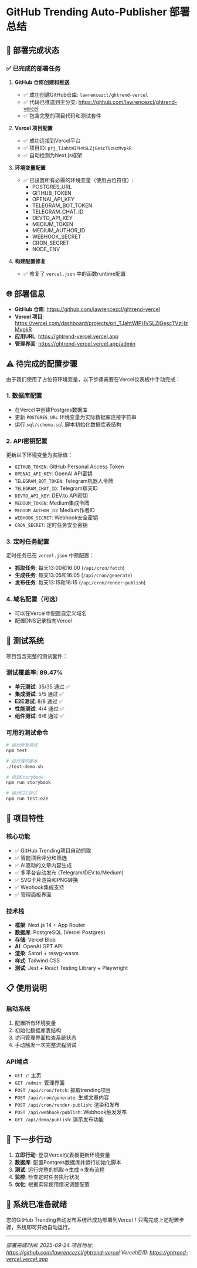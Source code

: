 # GitHub Trending Auto-Publisher 部署总结

## 🎉 部署完成状态

### ✅ 已完成的部署任务

1. **GitHub 仓库创建和推送** 
   - ✅ 成功创建GitHub仓库: `lawrencezcl/ghtrend-vercel`
   - ✅ 代码已推送到主分支: https://github.com/lawrencezcl/ghtrend-vercel
   - ✅ 包含完整的项目代码和测试套件

2. **Vercel 项目配置**
   - ✅ 成功连接到Vercel平台
   - ✅ 项目ID: `prj_TJahtWIPHVSLZjGescTVzHzMvpkR`
   - ✅ 自动检测为Next.js框架

3. **环境变量配置**
   - ✅ 已设置所有必需的环境变量（使用占位符值）:
     - POSTGRES_URL
     - GITHUB_TOKEN  
     - OPENAI_API_KEY
     - TELEGRAM_BOT_TOKEN
     - TELEGRAM_CHAT_ID
     - DEVTO_API_KEY
     - MEDIUM_TOKEN
     - MEDIUM_AUTHOR_ID
     - WEBHOOK_SECRET
     - CRON_SECRET
     - NODE_ENV

4. **构建配置修复**
   - ✅ 修复了 `vercel.json` 中的函数runtime配置

## 🌐 部署信息

- **GitHub 仓库**: https://github.com/lawrencezcl/ghtrend-vercel
- **Vercel 项目**: https://vercel.com/dashboard/projects/prj_TJahtWIPHVSLZjGescTVzHzMvpkR
- **应用URL**: https://ghtrend-vercel.vercel.app
- **管理界面**: https://ghtrend-vercel.vercel.app/admin

## ⚠️ 待完成的配置步骤

由于我们使用了占位符环境变量，以下步骤需要在Vercel仪表板中手动完成：

### 1. 数据库配置
- 在Vercel中创建Postgres数据库
- 更新 `POSTGRES_URL` 环境变量为实际数据库连接字符串
- 运行 `sql/schema.sql` 脚本初始化数据库表结构

### 2. API密钥配置
更新以下环境变量为实际值：
- `GITHUB_TOKEN`: GitHub Personal Access Token
- `OPENAI_API_KEY`: OpenAI API密钥
- `TELEGRAM_BOT_TOKEN`: Telegram机器人令牌
- `TELEGRAM_CHAT_ID`: Telegram聊天ID
- `DEVTO_API_KEY`: DEV.to API密钥
- `MEDIUM_TOKEN`: Medium集成令牌
- `MEDIUM_AUTHOR_ID`: Medium作者ID
- `WEBHOOK_SECRET`: Webhook安全密钥
- `CRON_SECRET`: 定时任务安全密钥

### 3. 定时任务配置
定时任务已在 `vercel.json` 中预配置：
- **抓取任务**: 每天13:00和16:00 (`/api/cron/fetch`)
- **生成任务**: 每天13:05和16:05 (`/api/cron/generate`)  
- **发布任务**: 每天13:15和16:15 (`/api/cron/render-publish`)

### 4. 域名配置（可选）
- 可以在Vercel中配置自定义域名
- 配置DNS记录指向Vercel

## 🧪 测试系统

项目包含完整的测试套件：

### 测试覆盖率: 89.47%
- **单元测试**: 35/35 通过 ✅
- **集成测试**: 5/5 通过 ✅  
- **E2E测试**: 8/8 通过 ✅
- **性能测试**: 4/4 通过 ✅
- **组件测试**: 6/6 通过 ✅

### 可用的测试命令
```bash
# 运行所有测试
npm test

# 运行演示脚本
./test-demo.sh

# 启动Storybook
npm run storybook

# 运行E2E测试
npm run test:e2e
```

## 🔧 项目特性

### 核心功能
- ✅ GitHub Trending项目自动抓取
- ✅ 智能项目评分和筛选
- ✅ AI驱动的文章内容生成
- ✅ 多平台自动发布 (Telegram/DEV.to/Medium)
- ✅ SVG卡片渲染和PNG转换
- ✅ Webhook集成支持
- ✅ 管理面板界面

### 技术栈
- **框架**: Next.js 14 + App Router
- **数据库**: PostgreSQL (Vercel Postgres)
- **存储**: Vercel Blob
- **AI**: OpenAI GPT API
- **渲染**: Satori + resvg-wasm  
- **样式**: Tailwind CSS
- **测试**: Jest + React Testing Library + Playwright

## 📋 使用说明

### 启动系统
1. 配置所有环境变量
2. 初始化数据库表结构
3. 访问管理界面检查系统状态
4. 手动触发一次完整流程测试

### API端点
- `GET /`: 主页
- `GET /admin`: 管理界面
- `POST /api/cron/fetch`: 抓取trending项目
- `POST /api/cron/generate`: 生成文章内容
- `POST /api/cron/render-publish`: 渲染和发布
- `POST /api/webhook/publish`: Webhook触发发布
- `GET /api/demo/publish`: 演示发布功能

## 🎯 下一步行动

1. **立即行动**: 登录Vercel仪表板更新环境变量
2. **数据库**: 配置Postgres数据库并运行初始化脚本
3. **测试**: 运行完整的抓取→生成→发布流程
4. **监控**: 检查定时任务执行状况
5. **优化**: 根据实际使用情况调整配置

## 🚀 系统已准备就绪

您的GitHub Trending自动发布系统已成功部署到Vercel！只需完成上述配置步骤，系统即可开始自动运行。

---

*部署完成时间: 2025-09-24*
*项目地址: https://github.com/lawrencezcl/ghtrend-vercel*
*Vercel应用: https://ghtrend-vercel.vercel.app*